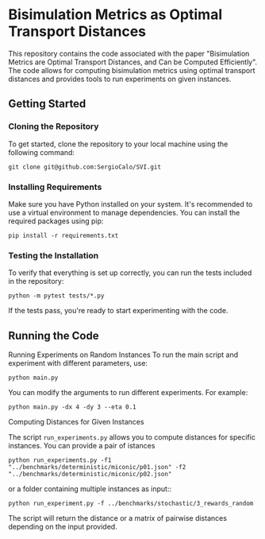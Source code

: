 # Bisimulation Metrics as Optimal Transport Distances

This repository contains the code associated with the paper "Bisimulation Metrics are Optimal Transport Distances, and Can be Computed Efficiently". The code allows for computing bisimulation metrics using optimal transport distances and provides tools to run experiments on given instances.

## Getting Started

### Cloning the Repository

To get started, clone the repository to your local machine using the following command:

`git clone git@github.com:SergioCalo/SVI.git`

### Installing Requirements
Make sure you have Python installed on your system. It's recommended to use a virtual environment to manage dependencies. You can install the required packages using pip:

`pip install -r requirements.txt`

### Testing the Installation
To verify that everything is set up correctly, you can run the tests included in the repository:

`python -m pytest tests/*.py`

If the tests pass, you're ready to start experimenting with the code.

## Running the Code
Running Experiments on Random Instances
To run the main script and experiment with different parameters, use:

`python main.py`

You can modify the arguments to run different experiments. For example:

`python main.py -dx 4 -dy 3 --eta 0.1`

Computing Distances for Given Instances

The script `run_experiments.py` allows you to compute distances for specific instances. You can provide a pair of istances 

`python run_experiments.py -f1 "../benchmarks/deterministic/miconic/p01.json" -f2 "../benchmarks/deterministic/miconic/p02.json"`

or a folder containing multiple instances as input::

`python run_experiment.py -f ../benchmarks/stochastic/3_rewards_random`

The script will return the distance or a matrix of pairwise distances depending on the input provided.
